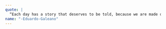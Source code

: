 ```yaml
---
quote: |
  “Each day has a story that deserves to be told, because we are made of stories. I mean, scientists say that human beings are made of atoms, but a little bird told me that we are also made of stories”
name: "-Eduardo-Galeano"
---
```

